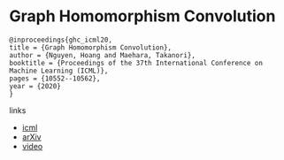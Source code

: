 # Graph Homomorphism Convolution

```
@inproceedings{ghc_icml20,
title = {Graph Homomorphism Convolution},
author = {Nguyen, Hoang and Maehara, Takanori},
booktitle = {Proceedings of the 37th International Conference on Machine Learning (ICML)},
pages = {10552--10562},
year = {2020}
}
```

links
- [icml](https://proceedings.icml.cc/book/4221.pdf)
- [arXiv](https://arxiv.org/abs/2005.01214)
- [video](https://slideslive.com/38928477)
